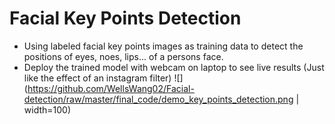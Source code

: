 # Facial Key Points Detection
- Using labeled facial key points images as training data to detect the positions of eyes, noes, lips... of a persons face.
- Deploy the trained model with webcam on laptop to see live results (Just like the effect of an instagram filter)
![](https://github.com/WellsWang02/Facial-detection/raw/master/final_code/demo_key_points_detection.png | width=100)
